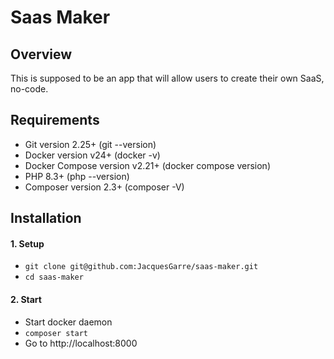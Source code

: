 # Saas Maker 

## Overview

This is supposed to be an app that will allow users to create their own SaaS, no-code.

## Requirements

- Git version 2.25+ (git --version)
- Docker version v24+ (docker -v)
- Docker Compose version v2.21+ (docker compose version)
- PHP 8.3+ (php --version)
- Composer version 2.3+ (composer -V)

## Installation

#### 1. Setup
- `git clone git@github.com:JacquesGarre/saas-maker.git`
- `cd saas-maker`

#### 2. Start 
- Start docker daemon
- `composer start`
- Go to http://localhost:8000
